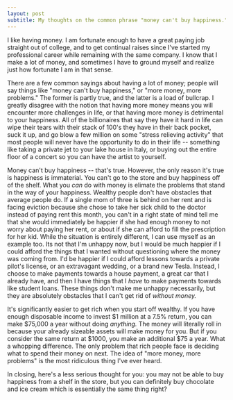 ```yaml
---
layout: post
subtitle: My thoughts on the common phrase "money can't buy happiness."
---
```


I like having money. I am fortunate enough to have a great paying job straight out of college, and to get continual raises since I've started my professional career while remaining with the same company. I know that I make a lot of money, and sometimes I have to ground myself and realize just how fortunate I am in that sense.

There are a few common sayings about having a lot of money; people will say things like "money can't buy happiness," or "more money, more problems." The former is partly true, and the latter is a load of bullcrap. I greatly disagree with the notion that having more money means you will encounter more challenges in life, or that having more money is detrimental to your happiness. All of the billionaires that say they have it hard in life can wipe their tears with their stack of 100's they have in their back pocket, suck it up, and go blow a few million on some "stress relieving activity" that most people will never have the opportunity to do in their life -- something like taking a private jet to your lake house in Italy, or buying out the entire floor of a concert so you can have the artist to yourself.

Money can't buy happiness -- that's true. However, the only reason it's true is happiness is immaterial. You can't go to the store and buy happiness off of the shelf. What you _can_ do with money is elimate the problems that stand in the way of your happiness. Wealthy people don't have obstacles that average people do. If a single mom of three is behind on her rent and is facing eviction because she chose to take her sick child to the doctor instead of paying rent this month, you can't in a right state of mind tell me that she would immediately be happier if she had enough money to not worry about paying her rent, or about if she can afford to fill the prescription for her kid. While the situation is entirely different, I can use myself as an example too. Its not that I'm unhappy now, but I would be much happier if I could afford the things that I wanted without questioning where the money was coming from. I'd be happier if I could afford lessons towards a private pilot's license, or an extravagant wedding, or a brand new Tesla. Instead, I choose to make payments towards a house payment, a great car that I already have, and then I have things that I _have_ to make payments towards like student loans. These things don't make me unhappy necessarily, but they are absolutely obstacles that I can't get rid of _without money._

It's significantly easier to get rich when you start off wealthy. If you have enough disposable income to invest $1 million at a 7.5% return, you can make $75,000 a year without doing _anything._ The money will literally roll in because your already sizeable assets will make money for you. But if you consider the same return at $1000, you make an additional $75 a year. What a whopping difference. The only problem that rich people face is deciding what to spend their money on next. The idea of "more money, more problems" is the most ridiculous thing I've ever heard.

In closing, here's a less serious thought for you: you may not be able to buy happiness from a shelf in the store, but you can definitely buy chocolate and ice cream which is essentially the same thing right?